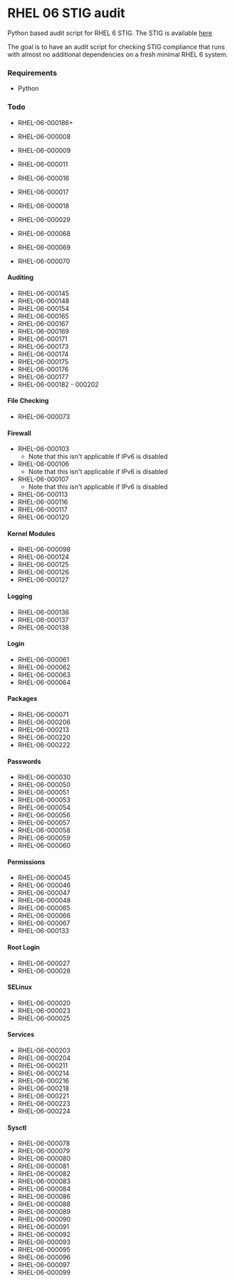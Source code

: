 RHEL 06 STIG audit
==================

Python based audit script for RHEL 6 STIG. The STIG is available [here](http://iase.disa.mil/stigs/Pages/a-z.aspx)

The goal is to have an audit script for checking STIG compliance that runs with almost no additional dependencies on a fresh minimal RHEL 6 system.

### Requirements
 * Python

### Todo
 * RHEL-06-000186+

 * RHEL-06-000008
 * RHEL-06-000009
 * RHEL-06-000011
 * RHEL-06-000016
 * RHEL-06-000017
 * RHEL-06-000018
 * RHEL-06-000029
 * RHEL-06-000068
 * RHEL-06-000069
 * RHEL-06-000070

#### Auditing
 * RHEL-06-000145
 * RHEL-06-000148
 * RHEL-06-000154
 * RHEL-06-000165
 * RHEL-06-000167
 * RHEL-06-000169
 * RHEL-06-000171
 * RHEL-06-000173
 * RHEL-06-000174
 * RHEL-06-000175
 * RHEL-06-000176
 * RHEL-06-000177
 * RHEL-06-000182 - 000202

#### File Checking
 * RHEL-06-000073

#### Firewall
 * RHEL-06-000103
    * Note that this isn't applicable if IPv6 is disabled
 * RHEL-06-000106
    * Note that this isn't applicable if IPv6 is disabled
 * RHEL-06-000107
    * Note that this isn't applicable if IPv6 is disabled
 * RHEL-06-000113
 * RHEL-06-000116
 * RHEL-06-000117
 * RHEL-06-000120

#### Kernel Modules
 * RHEL-06-000098
 * RHEL-06-000124
 * RHEL-06-000125
 * RHEL-06-000126
 * RHEL-06-000127

#### Logging
 * RHEL-06-000136
 * RHEL-06-000137
 * RHEL-06-000138

#### Login
 * RHEL-06-000061
 * RHEL-06-000062
 * RHEL-06-000063
 * RHEL-06-000064

#### Packages
 * RHEL-06-000071
 * RHEL-06-000206
 * RHEL-06-000213
 * RHEL-06-000220
 * RHEL-06-000222

#### Passwords
 * RHEL-06-000030
 * RHEL-06-000050
 * RHEL-06-000051
 * RHEL-06-000053
 * RHEL-06-000054
 * RHEL-06-000056
 * RHEL-06-000057
 * RHEL-06-000058
 * RHEL-06-000059
 * RHEL-06-000060

####  Permissions
 * RHEL-06-000045
 * RHEL-06-000046
 * RHEL-06-000047
 * RHEL-06-000048
 * RHEL-06-000065
 * RHEL-06-000066
 * RHEL-06-000067
 * RHEL-06-000133

#### Root Login
 * RHEL-06-000027
 * RHEL-06-000028

#### SELinux
 * RHEL-06-000020
 * RHEL-06-000023
 * RHEL-06-000025

#### Services
 * RHEL-06-000203
 * RHEL-06-000204
 * RHEL-06-000211
 * RHEL-06-000214
 * RHEL-06-000216
 * RHEL-06-000218
 * RHEL-06-000221
 * RHEL-06-000223
 * RHEL-06-000224

#### Sysctl
 * RHEL-06-000078
 * RHEL-06-000079
 * RHEL-06-000080
 * RHEL-06-000081
 * RHEL-06-000082
 * RHEL-06-000083
 * RHEL-06-000084
 * RHEL-06-000086
 * RHEL-06-000088
 * RHEL-06-000089
 * RHEL-06-000090
 * RHEL-06-000091
 * RHEL-06-000092
 * RHEL-06-000093
 * RHEL-06-000095
 * RHEL-06-000096
 * RHEL-06-000097
 * RHEL-06-000099


